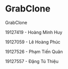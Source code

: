 # GrabClone
GrabClone  

19127419 - Hoàng Minh Huy

19127059 - Lê Hoàng Phúc

19127526 - Phạm Tiến Quân

19127557 - Đặng Tú Thiệu
